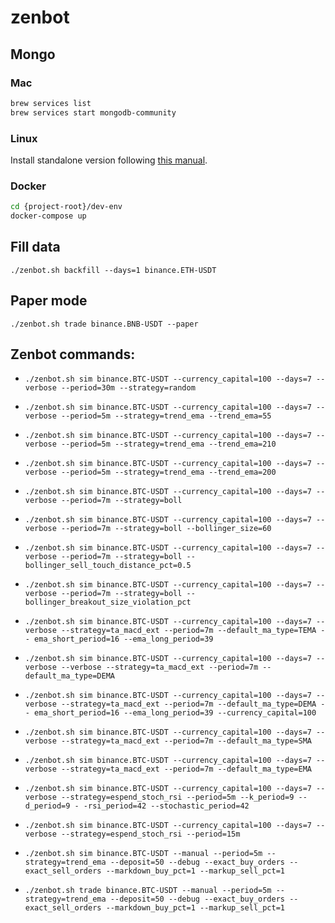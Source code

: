 # zenbot

## Mongo 

### Mac

```sh
brew services list
brew services start mongodb-community
```

### Linux

Install standalone version following [this manual](https://docs.mongodb.com/manual/tutorial/install-mongodb-on-ubuntu/#install-mongodb-community-edition).

### Docker

```sh
cd {project-root}/dev-env
docker-compose up
```

## Fill data

`./zenbot.sh backfill --days=1 binance.ETH-USDT`

## Paper mode

`./zenbot.sh trade binance.BNB-USDT --paper`

## Zenbot commands:

* `./zenbot.sh sim binance.BTC-USDT --currency_capital=100 --days=7 --verbose --period=30m --strategy=random`

* `./zenbot.sh sim binance.BTC-USDT --currency_capital=100 --days=7 --verbose --period=5m --strategy=trend_ema --trend_ema=55`

* `./zenbot.sh sim binance.BTC-USDT --currency_capital=100 --days=7 --verbose --period=5m --strategy=trend_ema --trend_ema=210`

* `./zenbot.sh sim binance.BTC-USDT --currency_capital=100 --days=7 --verbose --period=5m --strategy=trend_ema --trend_ema=200`

* `./zenbot.sh sim binance.BTC-USDT --currency_capital=100 --days=7 --verbose --period=7m --strategy=boll`

* `./zenbot.sh sim binance.BTC-USDT --currency_capital=100 --days=7 --verbose --period=7m --strategy=boll --bollinger_size=60`

* `./zenbot.sh sim binance.BTC-USDT --currency_capital=100 --days=7 --verbose --period=7m --strategy=boll --bollinger_sell_touch_distance_pct=0.5`

* `./zenbot.sh sim binance.BTC-USDT --currency_capital=100 --days=7 --verbose --period=7m --strategy=boll --bollinger_breakout_size_violation_pct`

* `./zenbot.sh sim binance.BTC-USDT --currency_capital=100 --days=7 --verbose --strategy=ta_macd_ext --period=7m --default_ma_type=TEMA -- ema_short_period=16 --ema_long_period=39`

* `./zenbot.sh sim binance.BTC-USDT --currency_capital=100 --days=7 --verbose --verbose --strategy=ta_macd_ext --period=7m --default_ma_type=DEMA`

* `./zenbot.sh sim binance.BTC-USDT --currency_capital=100 --days=7 --verbose --strategy=ta_macd_ext --period=7m --default_ma_type=DEMA -- ema_short_period=16 --ema_long_period=39 --currency_capital=100`

* `./zenbot.sh sim binance.BTC-USDT --currency_capital=100 --days=7 --verbose --strategy=ta_macd_ext --period=7m --default_ma_type=SMA`

* `./zenbot.sh sim binance.BTC-USDT --currency_capital=100 --days=7 --verbose --strategy=ta_macd_ext --period=7m --default_ma_type=EMA`

* `./zenbot.sh sim binance.BTC-USDT --currency_capital=100 --days=7 --verbose --strategy=espend_stoch_rsi --period=5m --k_period=9 --d_period=9 - -rsi_period=42 --stochastic_period=42`

* `./zenbot.sh sim binance.BTC-USDT --currency_capital=100 --days=7 --verbose --strategy=espend_stoch_rsi --period=15m`

* `./zenbot.sh sim binance.BTC-USDT --manual --period=5m --strategy=trend_ema --deposit=50 --debug --exact_buy_orders --exact_sell_orders --markdown_buy_pct=1 --markup_sell_pct=1`

* `./zenbot.sh trade binance.BTC-USDT --manual --period=5m --strategy=trend_ema --deposit=50 --debug --exact_buy_orders --exact_sell_orders --markdown_buy_pct=1 --markup_sell_pct=1`
